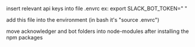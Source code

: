 insert relevant api keys into file .envrc 
ex: export SLACK_BOT_TOKEN=" "

add this file into the environment (in bash it's "source .envrc")

move acknowledger and bot folders into node-modules after installing the npm packages